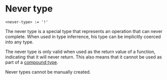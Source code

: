 # Never type
```
<never-type> := '!'
```

The never type is a special type that represents an operation that can never complete.
When used in type inferrence, his type can be implicitly coerced into any type.

The never type is only valid when used as the return value of a function, indicating that it will never return.
This also means that it cannot be used as part of a [compound type].

Never types cannot be manually created.



[compound type]: ../../types.md#compound-types-